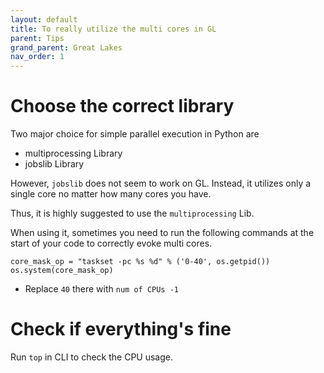 ```yaml
---
layout: default
title: To really utilize the multi cores in GL
parent: Tips
grand_parent: Great Lakes
nav_order: 1
---
```

# Choose the correct library
Two major choice for simple parallel execution in Python are
- multiprocessing Library
- jobslib Library

However, ```jobslib``` does not seem to work on GL. Instead, it utilizes only a single core no matter how many cores you have.

Thus, it is highly suggested to use the ```multiprocessing``` Lib.

When using it, sometimes you need to run the following commands at the start of your code to correctly evoke multi cores.
``` python3
core_mask_op = "taskset -pc %s %d" % ('0-40', os.getpid())
os.system(core_mask_op)
```
- Replace ```40``` there with ```num of CPUs -1```

# Check if everything's fine
Run ```top``` in CLI to check the CPU usage.
